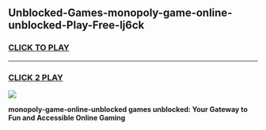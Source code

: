 
## Unblocked-Games-monopoly-game-online-unblocked-Play-Free-lj6ck
<h3>
<a href="https://premium76.site?title=monopoly-game-online-unblocked&ref=18A1">CLICK TO PLAY</a></h3>
<hr>

<h3>
<a href="https://premium76.site?title=monopoly-game-online-unblocked&ref=18A1">CLICK 2 PLAY</a>
  
</h3>

<a href="https://premium76.site?title=monopoly-game-online-unblocked&ref=18A1"><img src="https://clearcache.store/games.png"></a>


**monopoly-game-online-unblocked games unblocked: Your Gateway to Fun and Accessible Online Gaming**
